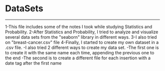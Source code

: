 # DataSets
----------
1-This file includes some of the notes I took while studying Statistics and Probability.
2-After Statistics and Probability, I tried to analyze and visualize several data sets from the "seaborn" library in different ways.
3-I also tried on "breast-cancer.csv" file
4-Finally, I started to create my own dataset in a .csv file.
  -I also tried 2 different ways to create my data set.
  -The first one is to create it with the same name each time, appending the previous one to the end
  -The second is to create a different file for each insertion with a date tag after the first name
